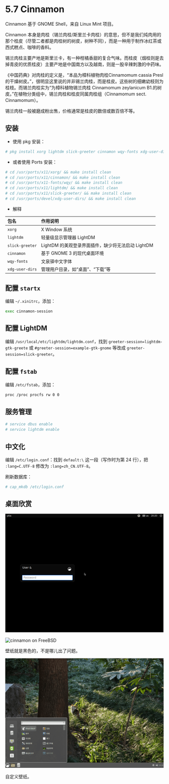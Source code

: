 # 5.7 Cinnamon

Cinnamon 基于 GNOME Shell，来自 Linux Mint 项目。

Cinnamon 本身是肉桂（锡兰肉桂/斯里兰卡肉桂）的意思，但不是我们炖肉用的那个桂皮（尽管二者都是肉桂树的树皮，树种不同），而是一种用于制作冰红茶或西式糕点、咖啡的香料。

锡兰肉桂主要产地是斯里兰卡，有一种柑橘香甜的复合气味。而桂皮（烟桂则是去掉青皮的优质桂皮）主要产地是中国南方以及越南，则是一股辛辣刺激的中药味。

《中国药典》对肉桂的定义是，“本品为樟科植物肉桂Cinnamomum cassia Presl 的干燥树皮。”，很明显这里说的并非锡兰肉桂，而是桂皮。这些树的细嫩幼枝则为桂枝。而锡兰肉桂实为“为樟科植物锡兰肉桂 Cinnamomum zeylanicum B1.的树皮。”在植物分类组中，锡兰肉桂和桂皮同属肉桂组（Cinnamomum sect. Cinnamomum）。

锡兰肉桂一般被磨成粉出售，价格通常是桂皮的数倍或数百倍不等。

## 安装

- 使用 pkg 安装：

```sh
# pkg install xorg lightdm slick-greeter cinnamon wqy-fonts xdg-user-dirs
```

- 或者使用 Ports 安装：

```sh
# cd /usr/ports/x11/xorg/ && make install clean
# cd /usr/ports/x11/cinnamon/ && make install clean 
# cd /usr/ports/x11-fonts/wqy/ && make install clean 
# cd /usr/ports/x11/lightdm/ && make install clean 
# cd /usr/ports/x11/slick-greeter/ && make install clean 
# cd /usr/ports/devel/xdg-user-dirs/ && make install clean 
```

- 解释

| 包名               | 作用说明                   |
|:--------------------|:----------------------------------|
| `xorg`             |  X Window 系统 |
| `lightdm`          | 轻量级显示管理器 LightDM|
| `slick-greeter`    | LightDM 的美观登录界面插件，缺少将无法启动 LightDM|
| `cinnamon`         | 基于 GNOME 3 的现代桌面环境|
| `wqy-fonts`        | 文泉驿中文字体 |
| `xdg-user-dirs`    | 管理用户目录，如“桌面”、“下载”等  |

## 配置 `startx`

编辑 `~/.xinitrc`，添加：

```sh
exec cinnamon-session
```

## 配置 LightDM

编辑 `/usr/local/etc/lightdm/lightdm.conf`，找到 `greeter-session=lightdm-gtk-greete` 或 `#greeter-session=example-gtk-gnome` 等改成 `greeter-session=slick-greeter`。

## 配置 `fstab`

编辑 `/etc/fstab`，添加：

```sh
proc /proc procfs rw 0 0
```

## 服务管理

```sh
# service dbus enable 
# service lightdm enable
```

## 中文化

编辑 `/etc/login.conf`：找到 `default:\` 这一段（写作时为第 24 行），把 `:lang=C.UTF-8` 修改为 `:lang=zh_CN.UTF-8`。

刷新数据库：

```sh
# cap_mkdb /etc/login.conf
```

## 桌面欣赏

![cinnamon on FreeBSD](../.gitbook/assets/cinnamon1.png)

![cinnamon on FreeBSD](../.gitbook/assets/cinnamon2.png)

壁纸就是黑色的，不是哪儿出了问题。

![cinnamon on FreeBSD](../.gitbook/assets/cinnamon3.png)

自定义壁纸。
